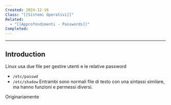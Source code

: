 ```yaml
---
Created: 2024-12-16
Class: "[[Sistemi Operativi]]"
Related:
  - "[[Approfondimenti - Passwords]]"
Completed:
---
```

---
## Introduction
Linux usa due file per gestire utenti e le relative password
- `/etc/passwd`
- `/etc/shadow`
Entrambi sono normali file di testo con una sintassi similare, ma hanno funzioni e permessi diversi.

Originariamente 